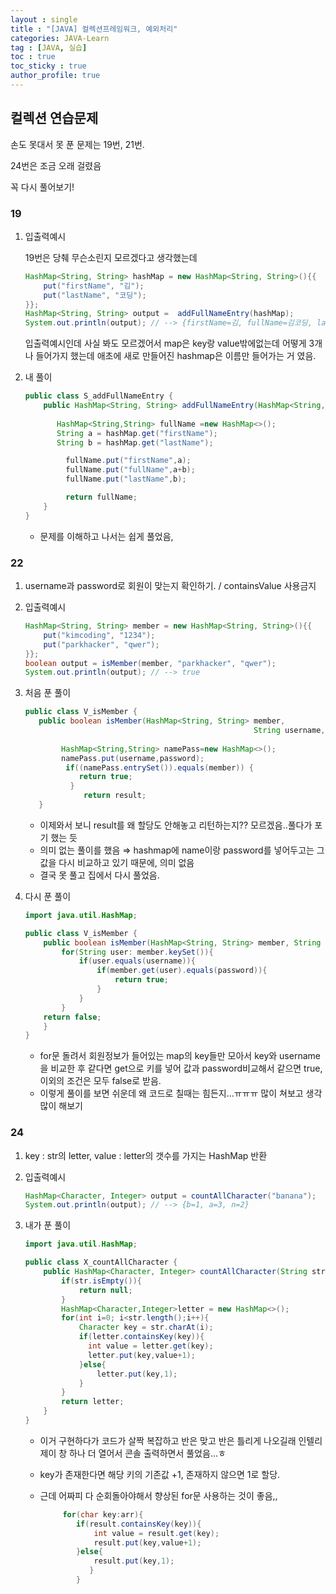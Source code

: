 ```yaml
---
layout : single
title : "[JAVA] 컬렉션프레임워크, 예외처리"
categories: JAVA-Learn
tag : [JAVA, 실습]
toc : true
toc_sticky : true
author_profile: true
---
```


## 컬렉션 연습문제

손도 못대서 못 푼 문제는 19번, 21번.

24번은 조금 오래 걸렸음

꼭 다시 풀어보기!

### 19

1. 입출력예시
    
    19번은 당췌 무슨소린지 모르겠다고 생각했는데
    
    ```java
    HashMap<String, String> hashMap = new HashMap<String, String>(){{
    	put("firstName", "김");
    	put("lastName", "코딩");
    }};
    HashMap<String, String> output =  addFullNameEntry(hashMap);
    System.out.println(output); // --> {firstName=김, fullName=김코딩, lastName=코딩}
    ```
    
    입출력예시인데 사실 봐도 모르겠어서  map은 key랑 value밖에없는데 어떻게 3개나 들어가지 했는데 애초에 새로 만들어진  hashmap은 이름만 들어가는 거 였음.
    
2. 내 풀이
    
    ```java
    public class S_addFullNameEntry {
        public HashMap<String, String> addFullNameEntry(HashMap<String, String> hashMap) {
        
           HashMap<String,String> fullName =new HashMap<>();
           String a = hashMap.get("firstName");
           String b = hashMap.get("lastName");
    
             fullName.put("firstName",a);
             fullName.put("fullName",a+b);
             fullName.put("lastName",b);
    
             return fullName;
        }
    }
    ```
    
    - 문제를 이해하고 나서는 쉽게 풀었음,

### 22

1. username과 password로 회원이 맞는지 확인하기. / containsValue 사용금지
2. 입출력예시
    
    ```java
    HashMap<String, String> member = new HashMap<String, String>(){{
    	put("kimcoding", "1234");
    	put("parkhacker", "qwer");
    }};
    boolean output = isMember(member, "parkhacker", "qwer");
    System.out.println(output); // --> true
    ```
    
3. 처음 푼 풀이
    
    ```java
    public class V_isMember {
       public boolean isMember(HashMap<String, String> member,
    												   String username, String password){
    		
    		HashMap<String,String> namePass=new HashMap<>();
    		namePass.put(username,password);
    		 if((namePass.entrySet()).equals(member)) {
    	        return true;
    		  }
    		     return result;
       }
    ```
    
    - 이제와서 보니 result를 왜 할당도 안해놓고 리턴하는지?? 모르겠음..풀다가 포기 했는 듯
    - 의미 없는 풀이를 했음 ⇒ hashmap에 name이랑 password를 넣어두고는 그 값을 다시 비교하고 있기 때문에, 의미 없음
    - 결국 못 풀고 집에서 다시 풀었음.
4. 다시 푼 풀이
    
    ```java
    import java.util.HashMap;
    
    public class V_isMember {
        public boolean isMember(HashMap<String, String> member, String username, String password) {
            for(String user: member.keySet()){
                if(user.equals(username)){
                    if(member.get(user).equals(password)){
                        return true;
                    }
                }
            }
        return false;
        }
    }
    
    ```
    
    - for문 돌려서 회원정보가 들어있는 map의 key들만 모아서 key와 username을 비교한 후 같다면 get으로 키를 넣어  값과 password비교해서 같으면  true, 이외의 조건은 모두 false로 받음.
    - 이렇게 풀이를 보면 쉬운데 왜 코드로 칠때는 힘든지…ㅠㅠㅠ 많이 쳐보고 생각많이 해보기
    

### 24

1. key : str의 letter, value : letter의 갯수를 가지는 HashMap 반환
2. 입출력예시
    
    ```java
    HashMap<Character, Integer> output = countAllCharacter("banana");
    System.out.println(output); // --> {b=1, a=3, n=2}
    ```
    
3. 내가 푼 풀이
    
    ```java
    import java.util.HashMap;
    
    public class X_countAllCharacter {
        public HashMap<Character, Integer> countAllCharacter(String str) {
            if(str.isEmpty()){
                return null;
            }
            HashMap<Character,Integer>letter = new HashMap<>();
            for(int i=0; i<str.length();i++){
                Character key = str.charAt(i);
                if(letter.containsKey(key)){
                  int value = letter.get(key);
                  letter.put(key,value+1);
                }else{
                    letter.put(key,1);
                }
            }
            return letter;
        }
    }
    ```
    
    - 이거 구현하다가 코드가 살짝 복잡하고 반은 맞고 반은 틀리게 나오길래 인텔리제이 창 하나 더 열어서 콘솔 출력하면서 풀었음…ㅎ
    - key가 존재한다면 해당 키의 기존값 +1, 존재하지 않으면 1로 할당.
    - 근데 어짜피 다 순회돌아야해서 향상된 for문 사용하는 것이 좋음,,
        
        ```java
             for(char key:arr){
                if(result.containsKey(key)){
                    int value = result.get(key);
                    result.put(key,value+1);
                }else{
                    result.put(key,1);
                   }
                }
        
        ```